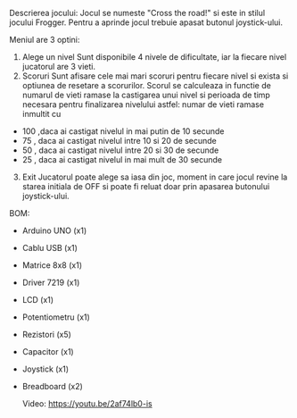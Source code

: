    Descrierea jocului:
Jocul se numeste "Cross the road!" si este in stilul jocului Frogger. Pentru a aprinde jocul trebuie apasat butonul joystick-ului.

Meniul are 3 optini:
1. Alege un nivel
Sunt disponibile 4 nivele de dificultate, iar la fiecare nivel jucatorul are 3 vieti. 
2. Scoruri
Sunt afisare cele mai mari scoruri pentru fiecare nivel si exista si optiunea de resetare a scorurilor. Scorul se calculeaza in functie de numarul de vieti ramase la castigarea unui nivel si perioada de timp necesara pentru finalizarea nivelului astfel: 
numar de vieti ramase inmultit cu
- 100 ,daca ai castigat nivelul in mai putin de 10 secunde
- 75 , daca ai castigat nivelul intre 10 si 20 de secunde
- 50 , daca ai castigat nivelul intre 20 si 30 de secunde
- 25 , daca ai castigat nivelul in mai mult de 30 secunde
3. Exit 
Jucatorul poate alege sa iasa din joc, moment in care jocul revine la starea initiala de OFF si poate fi reluat doar prin apasarea butonului joystick-ului.

 
  BOM:
- Arduino UNO (x1)
- Cablu USB (x1)
- Matrice 8x8 (x1)
- Driver 7219 (x1)
- LCD (x1)
- Potentiometru (x1)
- Rezistori (x5)
- Capacitor (x1)
- Joystick (x1)
- Breadboard (x2)


  Video:
  https://youtu.be/2af74lb0-is
